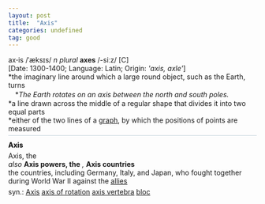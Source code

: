 ```yaml
---
layout: post
title:  "Axis"
categories: undefined
tag: good
---
```

<DIV style="MARGIN: 0px 0px 5px">ax<B>·</B>is /ˈæksɪs/ <I>n</I> <I>plural</I> <B>axes</B> /-siːz/ [C] <BR>[Date: 1300-1400; Language: Latin; Origin: <I>'axis, axle'</I>]<BR>*the imaginary line around which a large round object, such as the Earth, turns<BR>　*<I>The Earth rotates on an axis between the north and south poles.</I><BR>*a line drawn across the middle of a regular shape that divides it into two equal parts<BR>*either of the two lines of a <A href="{{ site.baseurl }}/graph"><U>graph</U></A>, by which the positions of points are measured</DIV>
<DIV style="BORDER-TOP: #c7d4dc 1px solid; PADDING-BOTTOM: 0px; PADDING-TOP: 5px; PADDING-LEFT: 0px; PADDING-RIGHT: 0px"></DIV>
<DIV style="MARGIN: 5px 0px">
<DIV style="WIDTH: 100%">
<DIV style="FLOAT: left; LINE-HEIGHT: normal"></DIV>
<DIV style="WIDTH: 100%; OVERFLOW-X: hidden">
<DIV style="COLOR: #808080; MARGIN: 0px 0px 5px; LINE-HEIGHT: normal"><SPAN style="FONT-SIZE: 10.5pt; COLOR: #000000; LINE-HEIGHT: normal"><B>Axis</B></SPAN> </DIV>
<DIV style="MARGIN: 0px 0px 5px">Axis, the<BR><I>also </I><B>Axis powers, the</B> <I>,</I> <B>Axis countries</B> <BR>the countries, including Germany, Italy, and Japan, who fought together during World War II against the <A href="{{ site.baseurl }}/Allies"><U>allies</U></A></DIV>
<DIV style="MARGIN: 0px 0px 5px">
<DIV style="MARGIN: 4px 0px">syn.: <A href="{{ site.baseurl }}/Axis"><U>Axis</U></A> <A href="{{ site.baseurl }}/axis%20of%20rotation"><U>axis of rotation</U></A> <A href="{{ site.baseurl }}/axis%20vertebra"><U>axis vertebra</U></A> <A href="{{ site.baseurl }}/bloc"><U>bloc</U></A></DIV></DIV>
